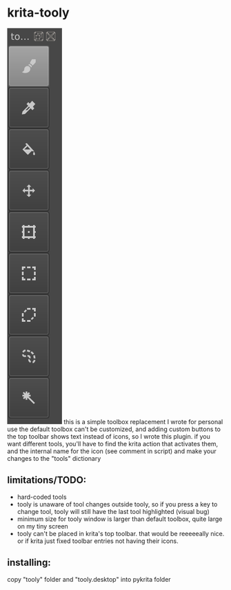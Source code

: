 # krita-tooly
![screenshot](/screenshot.png?raw=true)
this is a simple toolbox replacement I wrote for personal use
the default toolbox can't be customized, and adding custom buttons to the top
toolbar shows text instead of icons, so I wrote this plugin.
if you want different tools, you'll have to find the krita action that activates
them, and the internal name for the icon (see comment in script) and make your
changes to the "tools" dictionary
## limitations/TODO:
* hard-coded tools
* tooly is unaware of tool changes outside tooly, so if you press a key to change tool, tooly will still have the last tool highlighted (visual bug)
* minimum size for tooly window is larger than default toolbox, quite large on my tiny screen
* tooly can't be placed in krita's top toolbar. that would be reeeeeally nice. or if krita just fixed toolbar entries not having their icons.
## installing:
copy "tooly" folder and "tooly.desktop" into pykrita folder